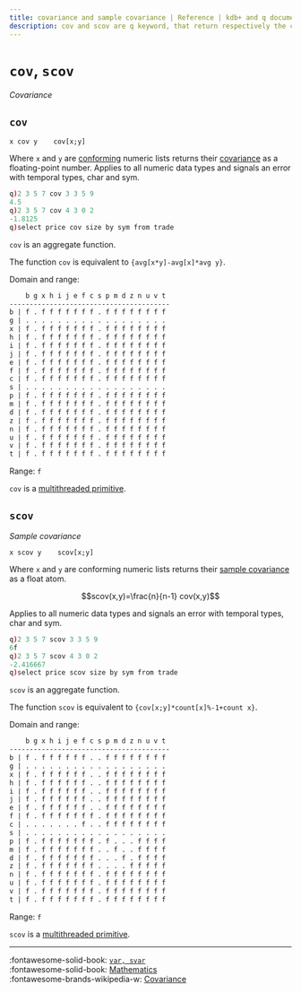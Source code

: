 ```yaml
---
title: covariance and sample covariance | Reference | kdb+ and q documentation
description: cov and scov are q keyword, that return respectively the covariance and sample covariance of two conforming numeric lists.
---
```

# `cov`, `scov`

_Covariance_




## `cov`

```syntax
x cov y    cov[x;y]
```

Where `x` and `y` are [conforming](../basics/conformable.md) numeric lists returns their [covariance](https://en.wikipedia.org/wiki/Covariance "Wikipedia") as a floating-point number. Applies to all numeric data types and signals an error with temporal types, char and sym.

```q
q)2 3 5 7 cov 3 3 5 9
4.5
q)2 3 5 7 cov 4 3 0 2
-1.8125
q)select price cov size by sym from trade
```


`cov` is an aggregate function.

The function `cov` is equivalent to `{avg[x*y]-avg[x]*avg y}`.

Domain and range:
```txt
    b g x h i j e f c s p m d z n u v t
----------------------------------------
b | f . f f f f f f f . f f f f f f f f
g | . . . . . . . . . . . . . . . . . .
x | f . f f f f f f f . f f f f f f f f
h | f . f f f f f f f . f f f f f f f f
i | f . f f f f f f f . f f f f f f f f
j | f . f f f f f f f . f f f f f f f f
e | f . f f f f f f f . f f f f f f f f
f | f . f f f f f f f . f f f f f f f f
c | f . f f f f f f f . f f f f f f f f
s | . . . . . . . . . . . . . . . . . .
p | f . f f f f f f f . f f f f f f f f
m | f . f f f f f f f . f f f f f f f f
d | f . f f f f f f f . f f f f f f f f
z | f . f f f f f f f . f f f f f f f f
n | f . f f f f f f f . f f f f f f f f
u | f . f f f f f f f . f f f f f f f f
v | f . f f f f f f f . f f f f f f f f
t | f . f f f f f f f . f f f f f f f f
```

Range: `f`

`cov` is a [multithreaded primitive](../kb/mt-primitives.md).

## `scov`

_Sample covariance_

```syntax
x scov y    scov[x;y]
```

Where `x` and `y` are conforming numeric lists returns their [sample covariance](https://en.wikipedia.org/wiki/Covariance#Calculating_the_sample_covariance "Wikipedia") as a float atom.

$$scov(x,y)=\frac{n}{n-1} cov(x,y)$$

Applies to all numeric data types and signals an error with temporal types, char and sym.

```q
q)2 3 5 7 scov 3 3 5 9
6f
q)2 3 5 7 scov 4 3 0 2
-2.416667
q)select price scov size by sym from trade
```

`scov` is an aggregate function.

The function `scov` is equivalent to `{cov[x;y]*count[x]%-1+count x}`.

Domain and range:
```txt
    b g x h i j e f c s p m d z n u v t
----------------------------------------
b | f . f f f f f f . . f f f f f f f f
g | . . . . . . . . . . . . . . . . . .
x | f . f f f f f f . . f f f f f f f f
h | f . f f f f f f . . f f f f f f f f
i | f . f f f f f f . . f f f f f f f f
j | f . f f f f f f . . f f f f f f f f
e | f . f f f f f f . . f f f f f f f f
f | f . f f f f f f f . f f f f f f f f
c | . . . . . . . f . . f f f f f f f f
s | . . . . . . . . . . . . . . . . . .
p | f . f f f f f f f . f . . . f f f f
m | f . f f f f f f f . . f . . f f f f
d | f . f f f f f f f . . . f . f f f f
z | f . f f f f f f f . . . . f f f f f
n | f . f f f f f f f . f f f f f f f f
u | f . f f f f f f f . f f f f f f f f
v | f . f f f f f f f . f f f f f f f f
t | f . f f f f f f f . f f f f f f f f
```

Range: `f`

`scov` is a [multithreaded primitive](../kb/mt-primitives.md).


----
:fontawesome-solid-book:
[`var, svar`](var.md)
<br>
:fontawesome-solid-book:
[Mathematics](../basics/math.md)
<br>
:fontawesome-brands-wikipedia-w: 
[Covariance](https://en.wikipedia.org/wiki/Covariance)
